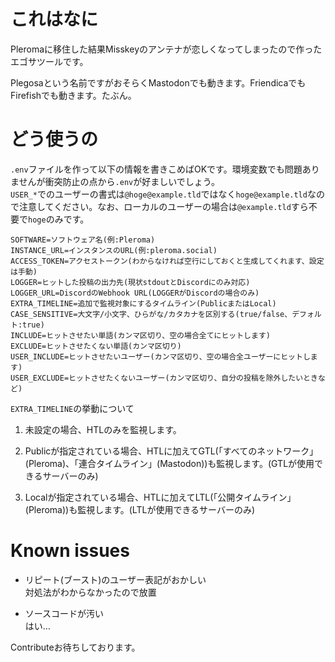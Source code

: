 # これはなに

Pleromaに移住した結果Misskeyのアンテナが恋しくなってしまったので作ったエゴサツールです。

Plegosaという名前ですがおそらくMastodonでも動きます。FriendicaでもFirefishでも動きます。たぶん。

# どう使うの

`.env`ファイルを作って以下の情報を書きこめばOKです。環境変数でも問題ありませんが衝突防止の点から`.env`が好ましいでしょう。  
`USER_*`でのユーザーの書式は`@hoge@example.tld`ではなく`hoge@example.tld`なので注意してください。なお、ローカルのユーザーの場合は`@example.tld`すら不要で`hoge`のみです。

```
SOFTWARE=ソフトウェア名(例:Pleroma)
INSTANCE_URL=インスタンスのURL(例:pleroma.social)
ACCESS_TOKEN=アクセストークン(わからなければ空行にしておくと生成してくれます、設定は手動)
LOGGER=ヒットした投稿の出力先(現状stdoutとDiscordにのみ対応)
LOGGER_URL=DiscordのWebhook URL(LOGGERがDiscordの場合のみ)
EXTRA_TIMELINE=追加で監視対象にするタイムライン(PublicまたはLocal)
CASE_SENSITIVE=大文字/小文字、ひらがな/カタカナを区別する(true/false、デフォルト:true)
INCLUDE=ヒットさせたい単語(カンマ区切り、空の場合全てにヒットします)
EXCLUDE=ヒットさせたくない単語(カンマ区切り)
USER_INCLUDE=ヒットさせたいユーザー(カンマ区切り、空の場合全ユーザーにヒットします)
USER_EXCLUDE=ヒットさせたくないユーザー(カンマ区切り、自分の投稿を除外したいときなど)
```

`EXTRA_TIMELINE`の挙動について

1. 未設定の場合、HTLのみを監視します。

2. Publicが指定されている場合、HTLに加えてGTL(「すべてのネットワーク」(Pleroma)、「連合タイムライン」(Mastodon))も監視します。(GTLが使用できるサーバーのみ)

3. Localが指定されている場合、HTLに加えてLTL(「公開タイムライン」(Pleroma))も監視します。(LTLが使用できるサーバーのみ)


# Known issues

- リピート(ブースト)のユーザー表記がおかしい  
  対処法がわからなかったので放置
  
- ソースコードが汚い  
  はい…

Contributeお待ちしております。
